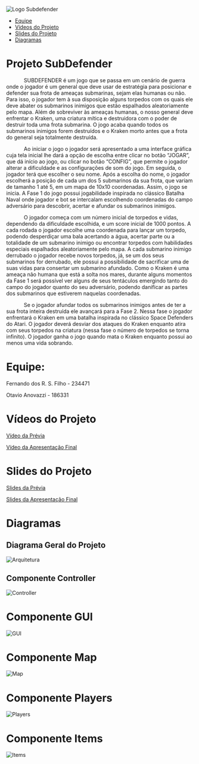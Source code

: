 
![Logo Subdefender](https://github.com/otavioanovazzi/SubDefender/blob/main/assets/titulo_800_200px.png)


* [Equipe](#equipe)
* [Vídeos do Projeto](https://github.com/otavioanovazzi/SubDefender/blob/main/assets/subdefender.mp4)
* [Slides do Projeto](https://github.com/otavioanovazzi/SubDefender/blob/main/assets/SUBDEFENDER.pptx)
* [Diagramas](#diagramas)

# Projeto SubDefender

  &nbsp;&nbsp;&nbsp;&nbsp;&nbsp;&nbsp;&nbsp;&nbsp;&nbsp;&nbsp;&nbsp;&nbsp;SUBDEFENDER é um jogo que se passa em um cenário de guerra onde o jogador é um general que deve usar de estratégia para posicionar e defender sua frota de ameaças submarinas, sejam elas humanas ou não. Para isso, o jogador tem à sua disposição alguns torpedos com os quais ele deve abater os submarinos inimigos que estão espalhados aleatoriamente pelo mapa. Além de sobreviver às ameaças humanas, o nosso general deve enfrentar o Kraken, uma criatura mítica e destruidora com o poder de destruir toda uma frota submarina. O jogo acaba quando todos os submarinos inimigos forem destruídos e o Kraken morto antes que a frota do general seja totalmente destruída.
  
   &nbsp;&nbsp;&nbsp;&nbsp;&nbsp;&nbsp;&nbsp;&nbsp;&nbsp;&nbsp;&nbsp;&nbsp;Ao iniciar o jogo o jogador será apresentado a uma interface gráfica cuja  tela inicial lhe dará a opção de escolha entre clicar no botão “JOGAR”, que dá início ao jogo, ou clicar no botão “CONFIG”, que permite o jogador alterar a dificuldade e as configurações de som do jogo. Em seguida, o jogador terá que escolher o seu nome. Após a escolha do nome, o jogador escolherá a posição de cada um dos 5 submarinos da sua frota, que variam de tamanho 1 até 5, em um mapa de 10x10 coordenadas. Assim, o jogo se inicia. A  Fase 1 do jogo possui jogabilidade inspirada no clássico Batalha Naval onde jogador e bot se intercalam escolhendo coordenadas do campo adversário para descobrir, acertar e afundar os submarinos inimigos. 
   
   &nbsp;&nbsp;&nbsp;&nbsp;&nbsp;&nbsp;&nbsp;&nbsp;&nbsp;&nbsp;&nbsp;&nbsp;O jogador começa com um número inicial de torpedos e vidas, dependendo da dificuldade escolhida, e um score inicial de 1000 pontos. A cada rodada o jogador escolhe uma coordenada para lançar um torpedo, podendo desperdiçar uma bala acertando a água, acertar parte ou a totalidade de um submarino inimigo ou encontrar torpedos com habilidades especiais espalhados aleatoriamente pelo mapa. A cada submarino inimigo derrubado o jogador recebe novos torpedos, já, se um dos seus submarinos for derrubado, ele possui a possibilidade de sacrificar uma de suas vidas para consertar um submarino afundado. Como o Kraken é uma ameaça não humana que está a solta nos mares, durante alguns momentos da Fase 1 será possível ver alguns de seus tentáculos emergindo tanto do campo do jogador quanto do seu adversário, podendo danificar as partes dos submarinos que estiverem naquelas coordenadas. 
   
   &nbsp;&nbsp;&nbsp;&nbsp;&nbsp;&nbsp;&nbsp;&nbsp;&nbsp;&nbsp;&nbsp;&nbsp;Se o jogador afundar todos os submarinos inimigos antes de ter a sua frota inteira destruída ele avançará para a Fase 2. Nessa fase o jogador enfrentará o Kraken em uma batalha inspirada no clássico Space Defenders do Atari. O jogador deverá desviar dos ataques do Kraken enquanto atira com seus torpedos na criatura (nessa fase o número de torpedos se torna infinito). O jogador ganha o jogo quando mata o Kraken enquanto possui ao menos uma vida sobrando.



# Equipe:
Fernando dos R. S. Filho - 234471

Otavio Anovazzi - 186331

# Vídeos do Projeto
[Vídeo da Prévia](https://github.com/otavioanovazzi/SubDefender/blob/main/assets/subdefender.mp4)

[Vídeo da Apresentação Final](https://github.com/otavioanovazzi/SubDefender/blob/main/assets/subdefender.mp4)


# Slides do Projeto
[Slides da Prévia](https://github.com/otavioanovazzi/SubDefender/blob/main/assets/SUBDEFENDER.pptx)

[Slides da Apresentação Final](https://github.com/otavioanovazzi/SubDefender/blob/main/assets/SUBDEFENDER.pptx)


# Diagramas

## Diagrama Geral do Projeto

![Arquitetura](https://github.com/otavioanovazzi/SubDefender/blob/main/assets/ArquiteturaSubDefenders/Arquitetura.png)

## Componente Controller

![Controller](https://github.com/otavioanovazzi/SubDefender/blob/main/assets/ArquiteturaSubDefenders/Controller.png)

# Componente GUI

![GUI](https://github.com/otavioanovazzi/SubDefender/blob/main/assets/ArquiteturaSubDefenders/GUI.png)

# Componente Map

![Map](https://github.com/otavioanovazzi/SubDefender/blob/main/assets/ArquiteturaSubDefenders/Map.png)


# Componente Players

![Players](https://github.com/otavioanovazzi/SubDefender/blob/main/assets/ArquiteturaSubDefenders/Players.png)

# Componente Items

![Items](https://github.com/otavioanovazzi/SubDefender/blob/main/assets/ArquiteturaSubDefenders/Inventory.png)


<!-- ## Diagrama Geral do Componentes

### Componente 

## Detalhamento das Interfaces

# Plano de Exceções 

## Diagrama da hierarquia de exceções

## Descrição das classes de exceção -->



